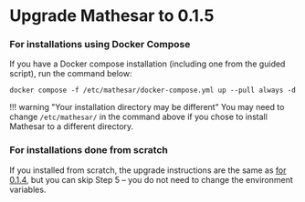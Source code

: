 # Upgrade Mathesar to 0.1.5

### For installations using Docker Compose

If you have a Docker compose installation (including one from the guided script), run the command below:

```
docker compose -f /etc/mathesar/docker-compose.yml up --pull always -d
```

!!! warning "Your installation directory may be different"
    You may need to change `/etc/mathesar/` in the command above if you chose to install Mathesar to a different directory.


### For installations done from scratch

If you installed from scratch, the upgrade instructions are the same as [for 0.1.4](./0.1.4.md#scratch), but you can skip Step 5 – you do not need to change the environment variables.

